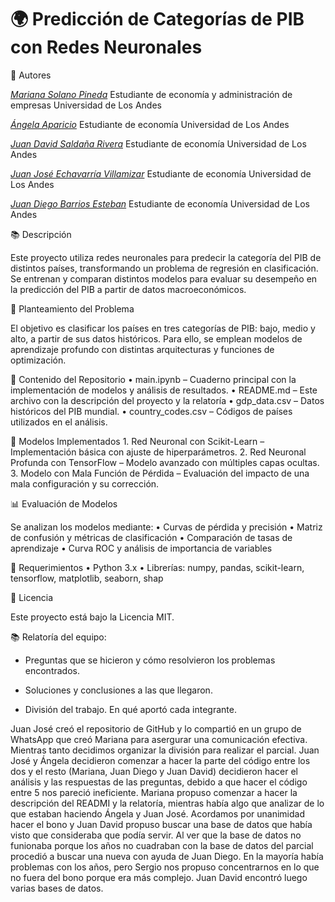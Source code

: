 # 🌍 Predicción de Categorías de PIB con Redes Neuronales

📝 Autores

[*Mariana Solano Pineda*](https://www.linkedin.com/in/mariana-solano-pineda/)
Estudiante de economía y administración de empresas Universidad de Los Andes

[*Ángela Aparicio*](www.linkedin.com/in/aparicio-angela)
Estudiante de economía Universidad de Los Andes

[*Juan David Saldaña Rivera*](https://www.linkedin.com/in/juan-david-salda%C3%B1a-rivera-829ab62b3/)
Estudiante de economía Universidad de Los Andes

[*Juan José Echavarría Villamizar*](www.linkedin.com/in/juan-jose-echavarria-villamizar)
Estudiante de economía Universidad de Los Andes

[*Juan Diego Barrios Esteban*](https://www.linkedin.com/in/juan-diego-barrios-esteban-6b684028b)
Estudiante de economía Universidad de Los Andes

📚 Descripción

Este proyecto utiliza redes neuronales para predecir la categoría del PIB de distintos países, transformando un problema de regresión en clasificación. Se entrenan y comparan distintos modelos para evaluar su desempeño en la predicción del PIB a partir de datos macroeconómicos.

🎯 Planteamiento del Problema

El objetivo es clasificar los países en tres categorías de PIB: bajo, medio y alto, a partir de sus datos históricos. Para ello, se emplean modelos de aprendizaje profundo con distintas arquitecturas y funciones de optimización.

📂 Contenido del Repositorio
	•	main.ipynb – Cuaderno principal con la implementación de modelos y análisis de resultados.
	•	README.md – Este archivo con la descripción del proyecto y la relatoría
	•	gdp_data.csv – Datos históricos del PIB mundial.
	•	country_codes.csv – Códigos de países utilizados en el análisis.

🤖 Modelos Implementados
	1.	Red Neuronal con Scikit-Learn – Implementación básica con ajuste de hiperparámetros.
	2.	Red Neuronal Profunda con TensorFlow – Modelo avanzado con múltiples capas ocultas.
	3.	Modelo con Mala Función de Pérdida – Evaluación del impacto de una mala configuración y su corrección.

📊 Evaluación de Modelos

Se analizan los modelos mediante:
	•	Curvas de pérdida y precisión
	•	Matriz de confusión y métricas de clasificación
	•	Comparación de tasas de aprendizaje
	•	Curva ROC y análisis de importancia de variables

🚀 Requerimientos
	•	Python 3.x
	•	Librerías: numpy, pandas, scikit-learn, tensorflow, matplotlib, seaborn, shap

📄 Licencia

Este proyecto está bajo la Licencia MIT.

📚 Relatoría del equipo:

* Preguntas que se hicieron y cómo resolvieron los problemas encontrados.

* Soluciones y conclusiones a las que llegaron.

* División del trabajo. En qué aportó cada integrante.

Juan José creó el repositorio de GitHub y lo compartió en un grupo de WhatsApp que creó Mariana para asergurar una comunicación efectiva. Mientras tanto decidimos organizar la división para realizar el parcial. Juan José y Ángela decidieron comenzar a hacer la parte del código entre los dos y el resto (Mariana, Juan Diego y Juan David) decidieron hacer el análisis y las respuestas de las preguntas, debido a que hacer el código entre 5 nos pareció ineficiente. Mariana propuso comenzar a hacer la descripción del READMI y la relatoría, mientras había algo que analizar de lo que estaban haciendo Ángela y Juan José. Acordamos por unanimidad hacer el bono y Juan David propuso buscar una base de datos que había visto que consideraba que podía servir. Al ver que la base de datos no funionaba porque los años no cuadraban con la base de datos del parcial procedió a buscar una nueva con ayuda de Juan Diego. En la mayoría había problemas con los años, pero Sergio nos propuso concentrarnos en lo que no fuera del bono porque era más complejo. Juan David encontró luego varias bases de datos.
